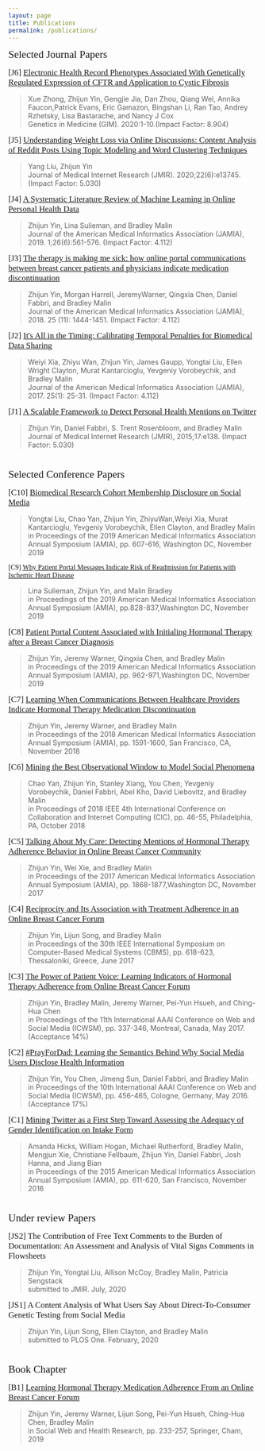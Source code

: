 ```yaml
---
layout: page
title: Publications
permalink: /publications/
---
```


<span style="font-family:Papyrus; font-size:1.5em;"> Selected Journal Papers</span>

<span style="font-family:Papyrus; font-size:1.2em;">[J6] [Electronic Health Record Phenotypes Associated With Genetically Regulated Expression of CFTR and Application to Cystic Fibrosis](https://www.nature.com/articles/s41436-020-0786-5)</span>
> Xue Zhong, Zhijun Yin, Gengjie Jia, Dan Zhou, Qiang Wei, Annika Faucon,Patrick Evans, Eric Gamazon, Bingshan Li, Ran Tao, Andrey 
> Rzhetsky, Lisa Bastarache, and Nancy J Cox
> <br>Genetics in Medicine (GIM). 2020:1-10.(Impact Factor: 8.904)

<span style="font-family:Papyrus; font-size:1.2em;">[J5] [Understanding Weight Loss via Online Discussions: Content Analysis of Reddit Posts Using Topic Modeling and Word Clustering Techniques](https://www.jmir.org/2020/6/e13745/)</span>
> Yang Liu, Zhijun Yin
> <br>Journal of Medical Internet Research (JMIR). 2020;22(6):e13745. (Impact Factor: 5.030)


<span style="font-family:Papyrus; font-size:1.2em;">[J4] [A Systematic Literature Review of Machine Learning in Online Personal Health Data](https://academic.oup.com/jamia/article/26/6/561/5419782)</span>
> Zhijun Yin, Lina Sulieman, and Bradley Malin
> <br>Journal of the American Medical Informatics Association (JAMIA), 2019. 1;26(6):561-576. (Impact Factor: 4.112)

<span style="font-family:Papyrus; font-size:1.2em;">[J3] [The therapy is making me sick: how online portal communications between breast cancer patients and physicians indicate medication discontinuation](https://academic.oup.com/jamia/article/25/11/1444/5149329)</span>
> Zhijun Yin, Morgan Harrell, JeremyWarner, Qingxia Chen, Daniel Fabbri, and Bradley Malin
> <br>Journal of the American Medical Informatics Association (JAMIA), 2018. 25 (11): 1444-1451. (Impact Factor: 4.112)

<span style="font-family:Papyrus; font-size:1.2em;">[J2] [It's All in the Timing: Calibrating Temporal Penalties for Biomedical Data Sharing](https://academic.oup.com/jamia/article-abstract/25/1/25/4222812)</span>
> Weiyi Xia, Zhiyu Wan, Zhijun Yin, James Gaupp, Yongtai Liu, Ellen Wright Clayton, Murat Kantarcioglu, Yevgeniy Vorobeychik, and Bradley Malin
> <br>Journal of the American Medical Informatics Association (JAMIA), 2017. 25(1): 25-31. (Impact Factor: 4.112)

<span style="font-family:Papyrus; font-size:1.2em;">[J1] [A Scalable Framework to Detect Personal Health Mentions on Twitter](https://www.jmir.org/2015/6/e138/) </span>
> Zhijun Yin, Daniel Fabbri, S. Trent Rosenbloom, and Bradley Malin
> <br>Journal of Medical Internet Research (JMIR), 2015;17:e138. (Impact Factor: 5.030)

<span style="font-family:Papyrus; font-size:1.5em;"><br>Selected Conference Papers</span>


<span style="font-family:Papyrus; font-size:1.2em;">[C10] [Biomedical Research Cohort Membership Disclosure on Social Media](https://www.ncbi.nlm.nih.gov/pmc/articles/PMC7153128/)</span>
> Yongtai Liu, Chao Yan, Zhijun Yin, ZhiyuWan,Weiyi Xia, Murat Kantarcioglu, Yevgeniy Vorobeychik, Ellen Clayton, and Bradley Malin
> <br>in Proceedings of the 2019 American Medical Informatics Association Annual Symposium (AMIA), pp. 607-616, Washington DC, November 2019

<span style="font-family:Papyrus; font-size:1.2m;">[C9] [Why Patient Portal Messages Indicate Risk of Readmission for Patients with Ischemic Heart Disease](https://www.ncbi.nlm.nih.gov/pmc/articles/PMC7153079/)</span>
> Lina Sulieman, Zhijun Yin, and Malin Bradley
> <br>in Proceedings of the 2019 American Medical Informatics Association Annual Symposium (AMIA), pp.828-837,Washington DC, November 2019

<span style="font-family:Papyrus; font-size:1.2em;">[C8] [Patient Portal Content Associated with Initialing Hormonal Therapy after a Breast Cancer Diagnosis](https://www.ncbi.nlm.nih.gov/pmc/articles/PMC7153093/)</span>
> Zhijun Yin, Jeremy Warner, Qingxia Chen, and Bradley Malin
> <br>in Proceedings of the 2019 American Medical Informatics Association Annual Symposium (AMIA), pp. 962-971,Washington DC, November 2019

<span style="font-family:Papyrus; font-size:1.2em;">[C7] [Learning When Communications Between Healthcare Providers Indicate Hormonal Therapy Medication Discontinuation](https://pubmed.ncbi.nlm.nih.gov/30815205/)</span>
> Zhijun Yin, Jeremy Warner, and Bradley Malin
> <br>in Proceedings of the 2018 American Medical Informatics Association Annual Symposium (AMIA), pp. 1591-1600, San Francisco, CA, November 2018

<span style="font-family:Papyrus; font-size:1.2em;">[C6] [Mining the Best Observational Window to Model Social Phenomena](https://ieeexplore.ieee.org/document/8537816)</span>
> Chao Yan, Zhijun Yin, Stanley Xiang, You Chen, Yevgeniy Vorobeychik, Daniel Fabbri, Abel Kho, David Liebovitz, and Bradley Malin
> <br>in Proceedings of 2018 IEEE 4th International Conference on Collaboration and Internet Computing (CIC), pp. 46-55, Philadelphia, PA, October 2018

<span style="font-family:Papyrus; font-size:1.2em;">[C5] [Talking About My Care: Detecting Mentions of Hormonal Therapy Adherence Behavior in Online Breast Cancer Community](https://pubmed.ncbi.nlm.nih.gov/29854258/)</span>
> Zhijun Yin, Wei Xie, and Bradley Malin
> <br>in Proceedings of the 2017 American Medical Informatics Association Annual Symposium (AMIA), pp. 1868-1877,Washington DC, November 2017

<span style="font-family:Papyrus; font-size:1.2em;">[C4] [Reciprocity and Its Association with Treatment Adherence in an Online Breast Cancer Forum](https://ieeexplore.ieee.org/document/8104267)</span>
> Zhijun Yin, Lijun Song, and Bradley Malin
> <br>in Proceedings of the 30th IEEE International Symposium on Computer-Based Medical Systems (CBMS), pp. 618-623, Thessaloniki, Greece, June 2017

<span style="font-family:Papyrus; font-size:1.2em;">[C3] [The Power of Patient Voice: Learning Indicators of Hormonal Therapy Adherence
from Online Breast Cancer Forum](https://aaai.org/ocs/index.php/ICWSM/ICWSM17/paper/view/15663)</span>
> Zhijun Yin, Bradley Malin, Jeremy Warner, Pei-Yun Hsueh, and Ching-Hua Chen
> <br>in Proceedings of the 11th International AAAI Conference on Web and Social Media (ICWSM), pp. 337-346, Montreal, Canada, May 2017. (Acceptance 14%)

<span style="font-family:Papyrus; font-size:1.2em;">[C2] [#PrayForDad: Learning the Semantics Behind Why Social Media Users Disclose Health Information](https://www.aaai.org/ocs/index.php/ICWSM/ICWSM16/paper/view/13085)</span>
> Zhijun Yin, You Chen, Jimeng Sun, Daniel Fabbri, and Bradley Malin
> <br>in Proceedings of the 10th International AAAI Conference on Web and Social Media (ICWSM), pp. 456-465, Cologne, Germany, May 2016. (Acceptance 17%)

<span style="font-family:Papyrus; font-size:1.2em;">[C1] [Mining Twitter as a First Step Toward Assessing the Adequacy of Gender Identification on Intake Form](https://www.ncbi.nlm.nih.gov/pmc/articles/PMC4765681/)</span>
> Amanda Hicks, William Hogan, Michael Rutherford, Bradley Malin, Mengjun Xie, Christiane Fellbaum, Zhijun Yin, Daniel Fabbri, Josh Hanna, and Jiang Bian
> <br>in Proceedings of the 2015 American Medical Informatics Association Annual Symposium (AMIA), pp. 611-620, San Francisco, November 2016


<span style="font-family:Papyrus; font-size:1.5em;"><br>Under review Papers</span>

<span style="font-family:Papyrus; font-size:1.2em;">[JS2] The Contribution of Free Text Comments to the Burden of Documentation: An Assessment and Analysis of Vital Signs Comments in Flowsheets</span>
> Zhijun Yin, Yongtai Liu, Allison McCoy, Bradley Malin, Patricia Sengstack
> <br>submitted to JMIR. July, 2020

<span style="font-family:Papyrus; font-size:1.2em;">[JS1] A Content Analysis of What Users Say About Direct-To-Consumer Genetic Testing from Social Media</span>
> Zhijun Yin, Lijun Song, Ellen Clayton, and Bradley Malin
> <br>submitted to PLOS One. February, 2020


<span style="font-family:Papyrus; font-size:1.5em;"><br>Book Chapter</span>

<span style="font-family:Papyrus; font-size:1.2em;">[B1] [Learning Hormonal Therapy Medication Adherence From an Online Breast Cancer Forum](https://link.springer.com/chapter/10.1007/978-3-030-14714-3_12)</span>
> Zhijun Yin, Jeremy Warner, Lijun Song, Pei-Yun Hsueh, Ching-Hua Chen, Bradley Malin
> <br>in Social Web and Health Research, pp. 233-257, Springer, Cham, 2019